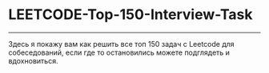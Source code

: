 # LEETCODE-Top-150-Interview-Task
------------------------------------
Здесь я покажу вам как решить все топ 150 задач с Leetcode для собеседований, если где то остановились можете подглядеть и вдохновиться.
